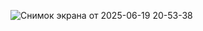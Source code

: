 ![Снимок экрана от 2025-06-19 20-53-38](https://github.com/user-attachments/assets/1ea0a8a6-5881-42d3-9d68-f54789cf9916)
